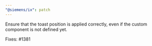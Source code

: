 ```yaml
---
"@siemens/ix": patch
---
```


Ensure that the toast position is applied correctly, even if the custom component is not defined yet.

Fixes: #1381
